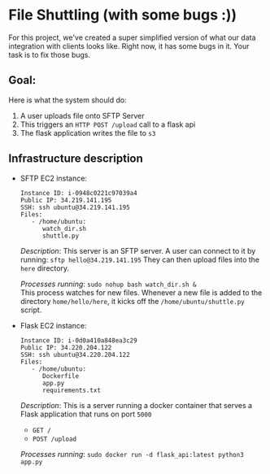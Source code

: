 # File Shuttling (with some bugs :))

For this project, we've created a super simplified version of what our data integration with clients looks like.  Right now, it has some bugs in it.  Your task is to fix those bugs.  

## Goal:

Here is what the system should do:
1) A user uploads file onto SFTP Server
2) This triggers an `HTTP POST /upload` call to a flask api
3) The flask application writes the file to `s3`

## Infrastructure description
 * SFTP EC2 instance:
   ```
   Instance ID: i-0948c0221c97039a4
   Public IP: 34.219.141.195
   SSH: ssh ubuntu@34.219.141.195
   Files:
      - /home/ubuntu:
         watch_dir.sh
         shuttle.py
   ```
   *Description*:
     This server is an SFTP server.  A user can connect to it by running:
   `sftp hello@34.219.141.195`
   They can then upload files into the `here` directory.  

   *Processes running*:
   `sudo nohup bash watch_dir.sh &`                 
     This process watches for new files.  Whenever a new file is added to the directory `home/hello/here`, it kicks off the `/home/ubuntu/shuttle.py` script.  
 * Flask EC2 instance:
   ```
   Instance ID: i-0d0a410a848ea3c29
   Public IP: 34.220.204.122
   SSH: ssh ubuntu@34.220.204.122
   Files:
      - /home/ubuntu:
         Dockerfile
         app.py
         requirements.txt
   ```
   *Description*:
     This is a server running a docker container that serves a Flask 
      application that runs on port `5000`
      * `GET /`
      * `POST /upload`
      
   *Processes running*:
   `sudo docker run -d flask_api:latest python3 app.py`

